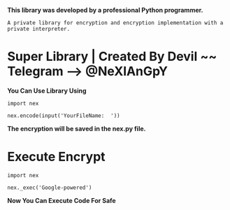 **This library was developed by a professional Python programmer.**

`A private library for encryption and encryption implementation with a private interpreter.`

# Super Library | Created By Devil ~~ Telegram —> @NeXlAnGpY #

__You Can Use Library Using__

```
import nex

nex.encode(input('YourFileName:  '))
```

**The encryption will be saved in the nex.py file.**

# Execute Encrypt #

```
import nex

nex._exec('Google-powered')
```

**Now You Can Execute Code For Safe**